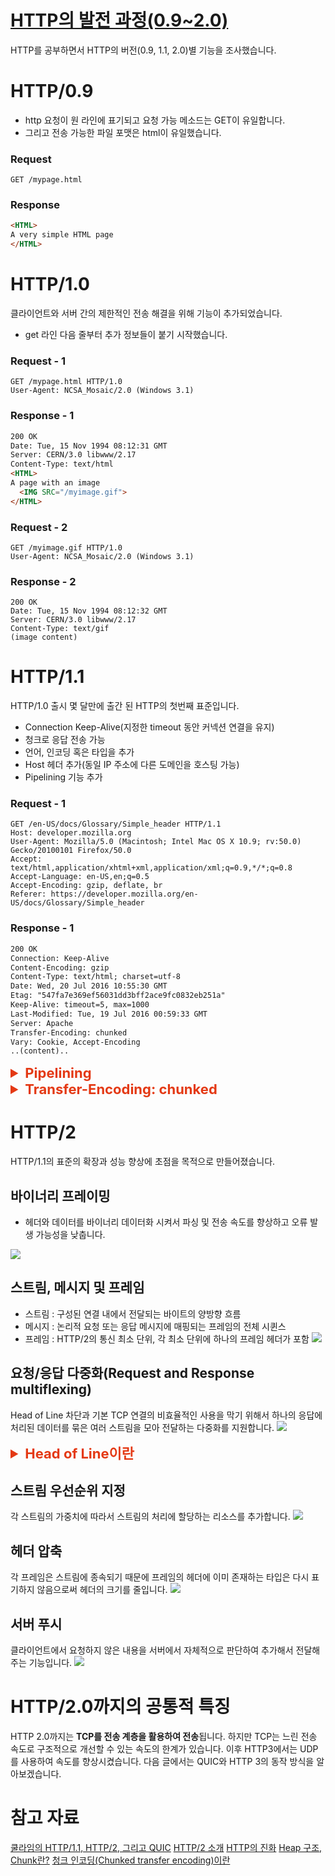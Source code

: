 # [HTTP의 발전 과정(0.9~2.0)](https://velog.io/@ddkk94/HTTP%EC%9D%98-%EB%B0%9C%EC%A0%84-%EA%B3%BC%EC%A0%950.92.0)

HTTP를 공부하면서 HTTP의 버전(0.9, 1.1, 2.0)별 기능을 조사했습니다.
# HTTP/0.9
- http 요청이 원 라인에 표기되고 요청 가능 메소드는 GET이 유일합니다.
- 그리고 전송 가능한 파일 포맷은 html이 유일했습니다.
### Request
```
GET /mypage.html
```
### Response
```html
<HTML>
A very simple HTML page
</HTML>
```
# HTTP/1.0
클라이언트와 서버 간의 제한적인 전송 해결을 위해 기능이 추가되었습니다.
- get 라인 다음 줄부터 추가 정보들이 붙기 시작했습니다.
### Request - 1
```
GET /mypage.html HTTP/1.0
User-Agent: NCSA_Mosaic/2.0 (Windows 3.1)
```
### Response - 1
```html
200 OK
Date: Tue, 15 Nov 1994 08:12:31 GMT
Server: CERN/3.0 libwww/2.17
Content-Type: text/html
<HTML>
A page with an image
  <IMG SRC="/myimage.gif">
</HTML>
```

### Request - 2
```
GET /myimage.gif HTTP/1.0
User-Agent: NCSA_Mosaic/2.0 (Windows 3.1)
```
### Response - 2
```
200 OK
Date: Tue, 15 Nov 1994 08:12:32 GMT
Server: CERN/3.0 libwww/2.17
Content-Type: text/gif
(image content)
```

# HTTP/1.1
HTTP/1.0 출시 몇 달만에 출간 된 HTTP의 첫번째 표준입니다.
- Connection Keep-Alive(지정한 timeout 동안 커넥션 연결을 유지)
- 청크로 응답 전송 가능
- 언어, 인코딩 혹은 타입을 추가
- Host 헤더 추가(동일 IP 주소에 다른 도메인을 호스팅 가능)
- Pipelining 기능 추가
### Request - 1
```
GET /en-US/docs/Glossary/Simple_header HTTP/1.1
Host: developer.mozilla.org
User-Agent: Mozilla/5.0 (Macintosh; Intel Mac OS X 10.9; rv:50.0) Gecko/20100101 Firefox/50.0
Accept: text/html,application/xhtml+xml,application/xml;q=0.9,*/*;q=0.8
Accept-Language: en-US,en;q=0.5
Accept-Encoding: gzip, deflate, br
Referer: https://developer.mozilla.org/en-US/docs/Glossary/Simple_header
```
### Response - 1
```html
200 OK
Connection: Keep-Alive
Content-Encoding: gzip
Content-Type: text/html; charset=utf-8
Date: Wed, 20 Jul 2016 10:55:30 GMT
Etag: "547fa7e369ef56031dd3bff2ace9fc0832eb251a"
Keep-Alive: timeout=5, max=1000
Last-Modified: Tue, 19 Jul 2016 00:59:33 GMT
Server: Apache
Transfer-Encoding: chunked
Vary: Cookie, Accept-Encoding
..(content)..
```
<details>
  <summary style="font-Weight : bold; font-size : 22px; color : #E43914;" >Pipelining</summary>
  <div>  
    <p>하나의 커넥션의 <strong>요청-응답</strong>이 하나의 사이클로 동작하지 않고, 순차적으로 <strong>요청1-요청2-요청3-응답1-응답2-응답3</strong> 순서대로 응답을 받아 지연 시간을 줄이는 방법입니다.
<img src="https://images.velog.io/images/ddkk94/post/4a0e9fc7-df69-4d9c-bc36-e7c08f677b99/image.png" alt=""></p>
  </div>
</details>
<details>
  <summary style="font-Weight : bold; font-size : 22px; color : #E43914;" >Transfer-Encoding: chunked</summary>
  <div>  
    <h3 id="chunk">Chunk</h3>
    <p>Header와 Data로 구성된 데이터의 묶음입니다.
      <img src="https://images.velog.io/images/ddkk94/post/6843bdd4-c934-4973-955c-04469d00900a/image.png" alt=""></p>
    <h3 id="chunk-encoding">Chunk Encoding</h3>
    <p>Server에서 동적으로 생성하는 데이터는 응답 시 총 데이터의 크기를 알 수 없습니다.</p>
    <ol>
      <li>Server는 보낼 데이터를 버퍼에 담아 하나의 Chunk 단위로 데이터를 묶습니다.</li>
      <li>Response마다 chunk를 데이터의 크기와 함께 전달합니다.</li>
      <li>남은 청크 데이터 크기가 0일때 모든 동적 데이터를 보낸 것으로 판단하여 연결을 종료합니다.</li>
    </ol>
  </div>
</details>

# HTTP/2
HTTP/1.1의 표준의 확장과 성능 향상에 초점을 목적으로 만들어졌습니다.
## 바이너리 프레이밍
  - 헤더와 데이터를 바이너리 데이터화 시켜서 파싱 및 전송 속도를 향상하고 오류 발생 가능성을 낮춥니다.

![](https://images.velog.io/images/ddkk94/post/42815df5-5869-4472-84c7-e53add5c14ab/image.png)
## 스트림, 메시지 및 프레임
- 스트림 : 구성된 연결 내에서 전달되는 바이트의 양방향 흐름
- 메시지 : 논리적 요청 또는 응답 메시지에 매핑되는 프레임의 전체 시퀸스
- 프레임 : HTTP/2의 통신 최소 단위, 각 최소 단위에 하나의 프레임 헤더가 포함
![](https://images.velog.io/images/ddkk94/post/fd58d2ed-cca5-47ef-b7fc-58f60bd0ef6e/image.png)

## 요청/응답 다중화(Request and Response multiflexing)
Head of Line 차단과 기본 TCP 연결의 비효율적인 사용을 막기 위해서 하나의 응답에 처리된 데이터를 묶은 여러 스트림을 모아 전달하는 다중화를 지원합니다.
![](https://images.velog.io/images/ddkk94/post/029c7533-20c0-446e-9cbc-74ec17cca8f4/image.png)
<details>
  <summary style="font-Weight : bold; font-size : 22px; color : #E43914;" >Head of Line이란</summary>
  <div>  
    <p>HTTP/1.1의 Pipelining의 문제점입니다. 이전 요청이 처리되지 않으면 이후 요청들까지 처리가 진행되지 않는 문제를 말합니다.
<img src="https://images.velog.io/images/ddkk94/post/bd3a400e-e6a6-41c3-babe-81558eb6d75e/image.png" alt=""></p>
  </div>
</details>

## 스트림 우선순위 지정
각 스트림의 가중치에 따라서 스트림의 처리에 할당하는 리소스를 추가합니다.
![](https://images.velog.io/images/ddkk94/post/7fcdb70e-1336-4d6d-a402-237e99102b18/image.png)

## 헤더 압축
각 프레임은 스트림에 종속되기 때문에 프레임의 헤더에 이미 존재하는 타입은 다시 표기하지 않음으로써 헤더의 크기를 줄입니다. 
![](https://images.velog.io/images/ddkk94/post/7daff5e1-76af-4841-8ee9-ae778b014bbc/image.png)

## 서버 푸시
클라이언트에서 요청하지 않은 내용을 서버에서 자체적으로 판단하여 추가해서 전달해주는 기능입니다.
![](https://images.velog.io/images/ddkk94/post/d53319b0-7cd6-4553-a76b-0b8bd6f92c17/image.png)

# HTTP/2.0까지의 공통적 특징
HTTP 2.0까지는 **TCP를 전송 계층을 활용하여 전송**됩니다. 하지만 TCP는 느린 전송 속도로 구조적으로 개선할 수 있는 속도의 한계가 있습니다. 이후 HTTP3에서는 UDP를 사용하여 속도를 향상시켰습니다. 다음 글에서는 QUIC와 HTTP 3의 동작 방식을 알아보겠습니다.

# 참고 자료
[쿨라임의 HTTP/1.1, HTTP/2, 그리고 QUIC](https://www.youtube.com/watch?v=xcrjamphIp4&t=623s)
[HTTP/2 소개](https://developers.google.com/web/fundamentals/performance/http2?hl=ko#%EC%8A%A4%ED%8A%B8%EB%A6%BC_%EB%A9%94%EC%8B%9C%EC%A7%80_%EB%B0%8F_%ED%94%84%EB%A0%88%EC%9E%84)
[HTTP의 진화](https://developer.mozilla.org/ko/docs/Web/HTTP/Basics_of_HTTP/Evolution_of_HTTP)
[Heap 구조, Chunk란?](https://cyber0946.tistory.com/101)
[청크 인코딩(Chunked transfer encoding)이란](https://blog.naver.com/PostView.nhn?blogId=claude17&logNo=221904720369&parentCategoryNo=&categoryNo=66&viewDate=&isShowPopularPosts=true&from=search)